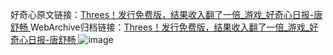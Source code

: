 好奇心原文链接：[Threes！发行免费版，结果收入翻了一倍_游戏_好奇心日报-唐舒畅 ](https://www.qdaily.com/articles/12479.html)
WebArchive归档链接：[Threes！发行免费版，结果收入翻了一倍_游戏_好奇心日报-唐舒畅 ](http://web.archive.org/web/20190623172730/https://www.qdaily.com/articles/12479.html)
![image](http://ww3.sinaimg.cn/large/007d5XDply1g3x0ycthjmj30u03i37wh)